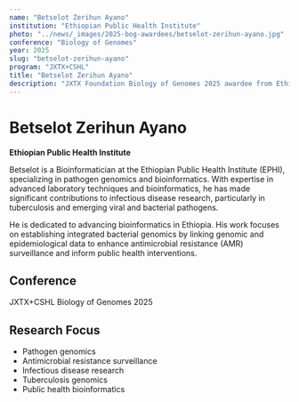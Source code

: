 ```yaml
---
name: "Betselot Zerihun Ayano"
institution: "Ethiopian Public Health Institute"
photo: "../news/_images/2025-bog-awardees/betselot-zerihun-ayano.jpg"
conference: "Biology of Genomes"
year: 2025
slug: "betselot-zerihun-ayano"
program: "JXTX+CSHL"
title: "Betselot Zerihun Ayano"
description: "JXTX Foundation Biology of Genomes 2025 awardee from Ethiopian Public Health Institute"
---
```


# Betselot Zerihun Ayano

**Ethiopian Public Health Institute**

Betselot is a Bioinformatician at the Ethiopian Public Health Institute (EPHI), specializing in pathogen genomics and bioinformatics. With expertise in advanced laboratory techniques and bioinformatics, he has made significant contributions to infectious disease research, particularly in tuberculosis and emerging viral and bacterial pathogens.

He is dedicated to advancing bioinformatics in Ethiopia. His work focuses on establishing integrated bacterial genomics by linking genomic and epidemiological data to enhance antimicrobial resistance (AMR) surveillance and inform public health interventions.

## Conference
JXTX+CSHL Biology of Genomes 2025

## Research Focus
- Pathogen genomics
- Antimicrobial resistance surveillance
- Infectious disease research
- Tuberculosis genomics
- Public health bioinformatics